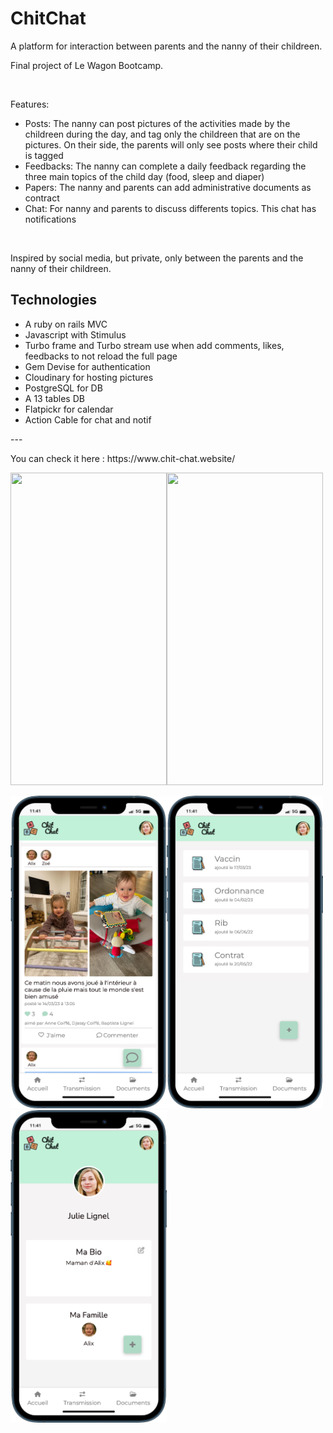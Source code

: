 <h1>ChitChat</h1>
<p>A platform for interaction between parents and the nanny of their childreen.</p> 
<p>Final project of Le Wagon Bootcamp.</p>
<br>
<p>Features:</p>
<ul>
  <li>Posts: The nanny can post pictures of the activities made by the childreen during the day, and tag only the childreen that are on the pictures. On their side, the parents will only see posts where their child is tagged</li>
  <li>Feedbacks: The nanny can complete a daily feedback regarding the three main topics of the child day (food, sleep and diaper)</li>
  <li>Papers: The nanny and parents can add administrative documents as contract</li>
  <li>Chat: For nanny and parents to discuss differents topics. This chat has notifications </li>
</ul>
<br>
<p>Inspired by social media, but private, only between the parents and the nanny of their childreen.</p>

<h2>Technologies</h2>
<ul>
  <li>A ruby on rails MVC</li>
  <li>Javascript with Stimulus</li>
  <li>Turbo frame and Turbo stream use when add comments, likes, feedbacks to not reload the full page</li>
  <li>Gem Devise for authentication</li>
  <li>Cloudinary for hosting pictures</li>
  <li>PostgreSQL for DB</li>
  <li>A 13 tables DB</li>
  <li>Flatpickr for calendar</li>
  <li>Action Cable for chat and notif</li>
</ul>

<p>---</p>

<p>You can check it here : https://www.chit-chat.website/</p>

<img src="app/assets/images/video2.gif" width="250" height="500"/><img src="app/assets/images/video3.gif" width="250" height="500"/>

<img src="app/assets/images/screenshot-ChitChat6.png" width="250" height="500"/><img src="app/assets/images/screenshot-ChitChat7.png" width="250" height="500"/><img src="app/assets/images/screenshot-ChitChat8.png" width="250" height="500"/>
